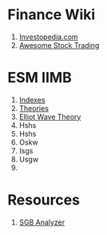 # Finance Wiki
1. [Investopedia.com](https://www.investopedia.com/)
2. [Awesome Stock Trading](https://github.com/shi-rudo/awesome-stock-trading#readme)



# ESM IIMB
1. [Indexes](https://bigcharts.marketwatch.com/markets/indexes.asp)
2. [Theories](https://www.researchgate.net/publication/266476679_The_Application_of_Fibonacci_Sequence_and_Elliot_Wave_Theory_in_Predicting_Security_Price_Movements_A_Survey)
3. [Elliot Wave Theory](https://www.elliottwave.com/education/)
4. Hshs
5. Hshs
6. Oskw
7. Isgs
8. Usgw
9. 

# Resources
1. [SGB Analyzer](https://sgbanalyzer.com/)



